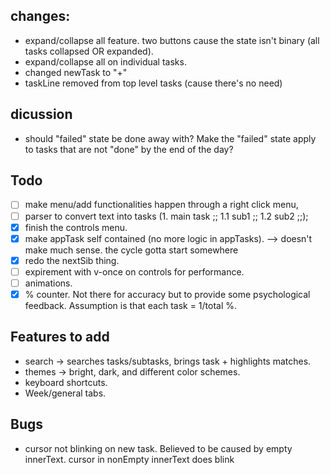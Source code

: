 ## changes:
- expand/collapse all feature. two buttons cause the state isn't binary (all tasks collapsed OR expanded). 
- expand/collapse all on individual tasks.
- changed newTask to "+"
- taskLine removed from top level tasks (cause there's no need)



## dicussion
- should "failed" state be done away with? Make the "failed" state apply to tasks that are not "done" by the end of the day?

## Todo 
- [ ] make menu/add functionalities happen through a right click menu,
- [ ] parser to convert text into tasks (1. main task ;; 1.1 sub1 ;; 1.2 sub2 ;;);
- [x] finish the controls menu.
- [x] make appTask self contained (no more logic in appTasks). --> doesn't make much sense. the cycle gotta start somewhere
- [x] redo the nextSib thing.
- [ ] expirement with v-once on controls for performance.
- [ ] animations.
- [x] % counter. Not there for accuracy but to provide some psychological feedback. Assumption is that each task = 1/total %.

## Features to add
- search -> searches tasks/subtasks, brings task + highlights matches.
- themes -> bright, dark, and different color schemes.
- keyboard shortcuts.
- Week/general tabs.

## Bugs
- cursor not blinking on new task. Believed to be caused by empty innerText. cursor in nonEmpty innerText does blink
<!-- - cursor one letter behind when editing -->
